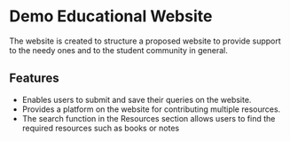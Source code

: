 # Demo Educational Website 

The website is created to structure a proposed website to provide support to the needy ones and to the student community in general.


## Features
- Enables users to submit and save their queries on the website.
- Provides a platform on the website for contributing multiple resources.
- The search function in the Resources section allows users to find the required resources such as books or notes
